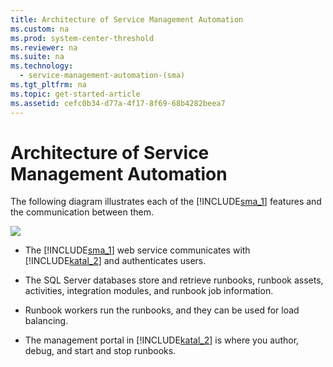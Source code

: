 ```yaml
---
title: Architecture of Service Management Automation
ms.custom: na
ms.prod: system-center-threshold
ms.reviewer: na
ms.suite: na
ms.technology: 
  - service-management-automation-(sma)
ms.tgt_pltfrm: na
ms.topic: get-started-article
ms.assetid: cefc0b34-d77a-4f17-8f69-68b4282beea7
---
```

# Architecture of Service Management Automation
The following diagram illustrates each of the [!INCLUDE[sma_1](../../Token/sma_1_md.md)] features and the communication between them.

![](Image/SMAArchitecture.jpg)

-   The [!INCLUDE[sma_1](../../Token/sma_1_md.md)] web service communicates with [!INCLUDE[katal_2](../../Token/katal_2_md.md)] and authenticates users.

-   The SQL Server databases store and retrieve runbooks, runbook assets, activities, integration modules, and runbook job information.

-   Runbook workers run the runbooks, and they can be used for load balancing.

-   The management portal in [!INCLUDE[katal_2](../../Token/katal_2_md.md)] is where you author, debug, and start and stop runbooks.



